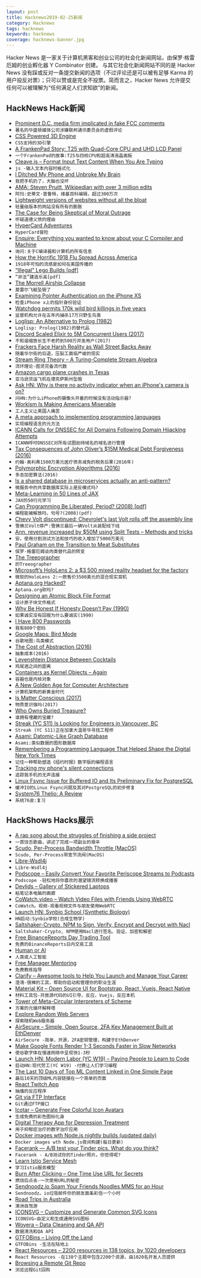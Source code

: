 ```yaml
---
layout: post
title: Hacknews2019-02-25新闻
category: Hacknews
tags: hacknews
keywords: hacknews
coverage: hacknews-banner.jpg
---
```


Hacker News 是一家关于计算机黑客和创业公司的社会化新闻网站，由保罗·格雷厄姆的创业孵化器 Y Combinator 创建。
与其它社会化新闻网站不同的是 Hacker News 没有踩或反对一条提交新闻的选项（不过评论还是可以被有足够 Karma 的用户投反对票）；只可以赞或是完全不投票。简而言之，Hacker News 允许提交任何可以被理解为“任何满足人们求知欲”的新闻。

## HackNews Hack新闻


- [Prominent D.C. media firm implicated in fake FCC comments](https://gizmodo.com/how-an-investigation-of-fake-fcc-comments-snared-a-prom-1832788658)
- `著名的华盛顿媒体公司涉嫌联邦通讯委员会的虚假评论`
- [CSS Powered 3D Engine](https://keithclark.co.uk/labs/css-fps/)
- `CSS支持的3D引擎`
- [A FrankenPad Story: T25 with Quad-Core CPU and UHD LCD Panel](https://kitsunyan.github.io/blog/frankenpad-story.html)
- `一个FrankenPad的故事:T25与四核CPU和超高清液晶面板`
- [Cleave.js – Format Input Text Content When You Are Typing](https://nosir.github.io/cleave.js/)
- `js -输入文本内容时格式化`
- [I Ditched My Phone and Unbroke My Brain](https://www.nytimes.com/2019/02/23/business/cell-phone-addiction.html)
- `我把手机扔了，大脑也没坏`
- [AMA: Steven Pruitt, Wikipedian with over 3 million edits](https://www.reddit.com/r/IAmA/comments/au2rjb/i_am_steven_pruitt_the_wikipedian_with_over_3/)
- `阿玛:史蒂文·普鲁特，维基百科编辑，超过300万次`
- [Lightweight versions of websites without all the bloat](https://github.com/mdibaiee/awesome-lite-websites)
- `轻量级版本的网站没有所有的膨胀`
- [The Case for Being Skeptical of Moral Outrage](http://nautil.us/blog/the-case-for-being-skeptical-of-moral-outrage)
- `怀疑道德义愤的理由`
- [HyperCard Adventures](http://hypercardadventures.com)
- `HyperCard冒险`
- [Enquire: Everything you wanted to know about your C Compiler and Machine](https://homepages.cwi.nl/~steven/enquire.html)
- `询问:关于C编译器和计算机的所有信息`
- [How the Horrific 1918 Flu Spread Across America](https://www.smithsonianmag.com/history/journal-plague-year-180965222/)
- `1918年可怕的流感是如何在美国传播的`
- [“Illegal” Lego Builds [pdf]](http://bramlambrecht.com/tmp/jamieberard-brickstress-bf06.pdf)
- `“非法”建造乐高[pdf]`
- [The Morrell Airship Collapse](http://berkeleyplaques.org/e-plaque/morrell-airship/?cat=39)
- `莫雷尔飞艇坠毁了`
- [Examining Pointer Authentication on the iPhone XS](https://googleprojectzero.blogspot.com/2019/02/examining-pointer-authentication-on.html?m=1)
- `检查iPhone x上的指针身份验证`
- [Watchdog permits 170k wild bird killings in five years](https://www.theguardian.com/environment/2019/feb/22/conservation-body-issues-170000-wild-bird-kill-permits-in-five-years)
- `监督机构允许在五年内捕杀17万只野生鸟类`
- [Loglisp: An Alternative to Prolog (1982)](https://aitopics.org/download/classics:4A93472A)
- `Loglisp: Prolog(1982)的替代品`
- [Discord Scaled Elixir to 5M Concurrent Users (2017)](https://blog.discordapp.com/scaling-elixir-f9b8e1e7c29b)
- `不和谐缩放长生不老药到500万并发用户(2017)`
- [Frackers Face Harsh Reality as Wall Street Backs Away](https://www.wsj.com/articles/frackers-face-harsh-reality-as-wall-street-backs-away-11551009601)
- `随着华尔街的后退，压裂工面临严峻的现实`
- [Stream Ring Theory – A Turing-Complete Stream Algebra](https://zenodo.org/record/2565243#.XHGlbrqYWc0)
- `流环理论-图灵完备流代数`
- [Amazon cargo plane crashes in Texas](https://www.wsbtv.com/news/breaking-news/amazon-cargo-plane-crashes-in-texas-3-dead/924509495)
- `亚马逊货运飞机在德克萨斯州坠毁`
- [Ask HN: Why is there no activity indicator when an iPhone&#39;s camera is on?](item?id=19239317)
- `问HN:为什么iPhone的摄像头开着的时候没有活动指示器?`
- [Workism Is Making Americans Miserable](https://www.theatlantic.com/ideas/archive/2019/02/religion-workism-making-americans-miserable/583441/)
- `工人主义让美国人痛苦`
- [A meta approach to implementing programming languages](http://rickardlindberg.me/writing/rlmeta/)
- `实现编程语言的元方法`
- [ICANN Calls for DNSSEC for All Domains Following Domain Hijacking Attempts](https://www.icann.org/news/announcement-2019-02-22-en)
- `ICANN呼吁DNSSEC对所有试图劫持域名的域名进行管理`
- [Tax Consequences of John Oliver’s $15M Medical Debt Forgiveness (2016)](https://www.proskauertaxtalks.com/2016/06/last-week-tonight-debt-forgiveness/)
- `约翰·奥利弗1500万美元医疗债务减免的税务后果(2016年)`
- [Polymorphic Encryption Algorithms (2016)](https://www.pelock.com/articles/polymorphic-encryption-algorithms)
- `多态加密算法(2016)`
- [Is a shared database in microservices actually an anti-pattern?](https://hackernoon.com/is-shared-database-in-microservices-actually-anti-pattern-8cc2536adfe4)
- `微服务中的共享数据库实际上是反模式吗?`
- [Meta-Learning in 50 Lines of JAX](https://blog.evjang.com/2019/02/maml-jax.html)
- `JAX的50行元学习`
- [Can Programming Be Liberated, Period? (2008) [pdf]](http://www.wisdom.weizmann.ac.il/~harel/papers/LiberatingProgramming.pdf)
- `编程能被解放吗，句号?(2008)(pdf)`
- [Chevy Volt discontinued: Chevrolet&#39;s last Volt rolls off the assembly line](https://www.cbsnews.com/news/chevy-volt-discontinued-chevrolets-last-volt-rolls-off-the-assembly-line/)
- `雪佛兰Volt停产:雪佛兰最后一辆Volt从装配线下线`
- [Ann. revenue increased by $50M using Split Tests – Methods and tricks](http://blog.rootshell.ir/2019/02/how-to-increase-annual-revenue-by-50-million-using-online-experiments-methods-and-tricks/)
- `安。使用分割测试方法和技巧的收入增加了5000万美元`
- [Paul Graham on the Transition to Meat Substitutes](https://twitter.com/paulg/status/1099648817601921024)
- `保罗·格雷厄姆谈肉类替代品的转变`
- [The Treeographer](https://thetreeographer.com/)
- `的Treeographer`
- [Microsoft’s HoloLens 2: a $3,500 mixed reality headset for the factory](https://www.theverge.com/2019/2/24/18235460/microsoft-hololens-2-price-specs-mixed-reality-ar-vr-business-work-features-mwc-2019)
- `微软的HoloLens 2:一款售价3500美元的混合现实耳机`
- [Aptana.org Hacked?](http://aptana.org)
- `Aptana.org砍吗?`
- [Designing an Atomic Block File Format](https://orangejuiceliberationfront.com/designing-an-atomic-block-file-format/)
- `设计原子块文件格式`
- [Why Be Honest If Honesty Doesn’t Pay (1990)](https://hbr.org/1990/09/why-be-honest-if-honesty-doesnt-pay)
- `如果诚实没有回报为什么要诚实(1990)`
- [I Have 800 Passwords](https://shkspr.mobi/blog/2019/02/i-have-800-passwords/)
- `我有800个密码`
- [Google Maps: Bird Mode](https://twitter.com/btaylor/status/1099370126678253569)
- `谷歌地图:鸟类模式`
- [The Cost of Abstraction (2016)](http://250bpm.com/blog:86)
- `抽象成本(2016)`
- [Levenshtein Distance Between Cocktails](https://beta.observablehq.com/@tmcw/cocktail-similarity)
- `鸡尾酒之间的距离`
- [Containers as Kernel Objects – Again](https://lwn.net/SubscriberLink/780364/51230bfb2f59ce05/)
- `容器也是内核对象`
- [A New Golden Age for Computer Architecture](https://m-cacm.acm.org/magazines/2019/2/234352-a-new-golden-age-for-computer-architecture/fulltext)
- `计算机架构的新黄金时代`
- [Is Matter Conscious (2017)](http://nautil.us/issue/47/consciousness/is-matter-conscious)
- `物质意识强吗(2017)`
- [Who Owns Buried Treasure?](https://www.topic.com/who-owns-buried-treasure)
- `谁拥有埋藏的宝藏?`
- [Streak (YC S11) Is Looking for Engineers in Vancouver, BC](https://www.streak.com/offices/vancouver)
- `Streak (YC S11)正在加拿大温哥华寻找工程师`
- [Asami: Datomic-Like Graph Database](https://github.com/threatgrid/asami/blob/master/README.md)
- `Asami:类似数据的图形数据库`
- [Remembering a Programming Language That Helped Shape the Digital New York Times](https://open.nytimes.com/remembering-a-programming-language-that-helped-shape-the-digital-new-york-times-cd809d707c74)
- `记住一种帮助塑造《纽约时报》数字版的编程语言`
- [Tracking my phone&#39;s silent connections](https://kushaldas.in/posts/tracking-my-phone-s-silent-connections.html)
- `追踪我手机的无声连接`
- [Linux Fsync Issue for Buffered IO and Its Preliminary Fix for PostgreSQL](https://www.percona.com/blog/2019/02/22/postgresql-fsync-failure-fixed-minor-versions-released-feb-14-2019/#FSYNC-ERRORS-ARE-NOW-DETECTED)
- `缓冲IO的Linux Fsync问题及其对PostgreSQL的初步修复`
- [System76 Thelio: A Review](https://nora.codes/post/system76-thelio-a-review/)
- `系统76皮:复习`


## HackShows Hacks展示

- [ A rap song about the struggles of finishing a side project](https://news.ycombinator.com/item?id=19235541)
- `一首饶舌歌曲，讲述了完成一项副业的艰辛`
- [ Scudo, Per-Process Bandwidth Throttle (MacOS)](http://www.murusfirewall.com/forum/viewtopic.php?f=2&amp;t=1919&amp;p=3281#p3281)
- `Scudo, Per-Process带宽节流阀(MacOS)`
- [ Libre-Wsdl4j](https://github.com/librewsdl4j/libre-wsdl4j)
- `Libre-Wsdl4j`
- [ Podscope – Easily Convert Your Favorite Periscope Streams to Podcasts](https://podscope.beta-neil.com)
- `Podscope -轻松地将你喜欢的潜望镜流转换成播客`
- [ Devlids – Gallery of Stickered Laptops](https://devlids.com)
- `粘笔记本电脑的画廊`
- [ CoWatch.video – Watch Video Files with Friends Using WebRTC](https://cowatch.video/?r=hn)
- `CoWatch。视频-观看视频文件与朋友使用WebRTC`
- [Launch HN: Synbio School (Synthetic Biology)](https://www.synbioschool.com/)
- `HN启动:Synbio学校(合成生物学)`
- [ Saltshaker-Crypto, NPM to Sign, Verify, Encrypt and Decrypt with Nacl](https://www.npmjs.com/package/saltshaker-crypto)
- `Saltshaker-Crypto, NPM使用Nacl进行签名、验证、加密和解密`
- [ Free BinanceReports Day Trading Tool](https://news.ycombinator.com/item?id=19235280)
- `免费的BinanceReports日内交易工具`
- [ Human or AI](https://humanorai.net/)
- `人类或人工智能`
- [ Free Manager Mentoring](https://www.freemanagermentors.com/)
- `免费教练指导`
- [ Clarify – Awesome tools to Help You Launch and Manage Your Career](https://www.clarifyhq.com)
- `澄清-很棒的工具，帮助你启动和管理你的职业生涯`
- [ Material Kit – Open Source UI for Bootstrap, React, Vuejs, React Native](https://github.com/creativetimofficial/material-kit)
- `材料工具包-开放源代码的UI引导，反应，Vuejs，反应本机`
- [ Tower of Meta-Circular Interpreters of Scheme](https://github.com/nukata/little-scheme#tower-of-meta-circular-interpreters)
- `方案的元循环解释塔`
- [ Explore Random Web Servers](https://randomsite.lhackworth.com)
- `探索随机Web服务器`
- [ AirSecure – Simple, Open Source, 2FA Key Management Built at EthDenver](https://github.com/airsecure/airsecure)
- `AirSecure -简单，开源，2FA密钥管理，构建于EthDenver`
- [ Make Google Fonts Render 1-3 Seconds Faster in Slow Networks](https://googlefonts.3perf.com/)
- `使谷歌字体在慢速网络中呈现快1-3秒`
- [Launch HN: Modern Labor (YC W19) – Paying People to Learn to Code](https://news.ycombinator.com/item?id=19227441)
- `启动HN:现代劳工(YC W19) -付费让人们学习编程`
- [ The Last 10 Days of Top ML Content Linked in One Simple Page](https://hype.machlearning.net/)
- `最后10天的顶级ML内容链接在一个简单的页面`
- [ React Twitch App](https://buralog.github.io/react-twitch-app/)
- `抽搐的反应程序`
- [ Git via FTP Interface](https://begriffs.com/posts/2019-02-21-browsing-remote-git.html?hn=42)
- `Git通过FTP接口`
- [ Icotar – Generate Free Colorful Icon Avatars](https://icotar.com)
- `生成免费的彩色图标化身`
- [ Digital Therapy App for Depression Treatment](https://flowneuroscience.com/wp2/app/)
- `用于抑郁症治疗的数字治疗应用`
- [ Docker images wth Node.js nightly builds (updated daily)](https://github.com/vdeturckheim/node_nightly)
- `Docker images wth Node.js夜间构建(每日更新)`
- [ Facerank — A/B test your Tinder pics. What do you think?](https://facerank.app)
- `Facerank - A/B测试你的Tinder照片。你觉得呢?`
- [ Learn Istio Service Mesh](https://learnistio.com)
- `学习Istio服务模型`
- [ Burn After Clicking – One Time Use URL for Secrets](https://github.com/poblahblahblah/burn-after-clicking/)
- `燃烧后点击-一次使用URL的秘密`
- [ Sendnoodz.io Spam Your Friends Noodles MMS for an Hour](https://sendnoodz.io)
- `Sendnoodz。io垃圾邮件你的朋友面条彩信一个小时`
- [ Road Trips in Australia](https://beta3.ingeenee.com)
- `澳洲自驾游`
- [ ICONSVG – Customize and Generate Common SVG Icons](https://iconsvg.xyz/)
- `ICONSVG—自定义和生成通用SVG图标`
- [ Woyera – Data Cleaning and QA API](http://www.woyera.com)
- `数据清洗和QA API`
- [ GTFOBins – Living Off the Land](https://gtfobins.github.io)
- `GTFOBins -生活在陆地上`
- [ React Resources – 2200 resources in 138 topics, by 1020 developers](https://reactresources.com)
- `React Resources -在138个主题中包含2200个资源，由1020名开发人员提供`
- [ Browsing a Remote Git Repo](https://begriffs.com/posts/2019-02-21-browsing-remote-git.html?hn=1)
- `浏览远程Git回购`


